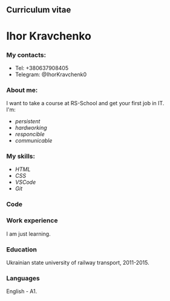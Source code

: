 ## Curriculum vitae

# Ihor Kravchenko

### My contacts:

- Tel: +380637908405
- Telegram: @IhorKravchenk0

### About me:

I want to take a course at RS-School and get your first job in IT.\
I'm:

- _persistent_
- _hardworking_
- _responcible_
- _communicable_

### My skills:

- _HTML_
- _CSS_
- _VSCode_
- _Git_

### Code

### Work experience

I am just learning.

### Education

Ukrainian state university of railway transport, 2011-2015.

### Languages

English - A1.
